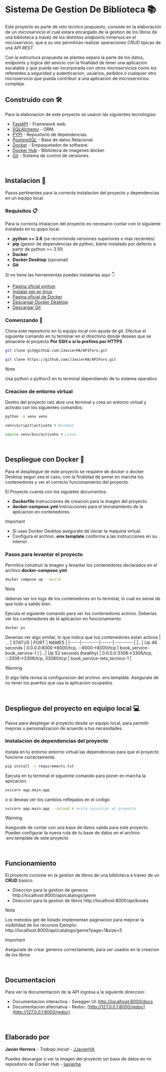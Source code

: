 # Sistema De Gestion De Biblioteca 📚
Este proyecto es parte de *reto tecnico* propuesto, consiste en la elaboracion de un *microservicio* el cual estara encargado de la gestion de los libros de una biblioteca a travez de los distintos *endpoints* inmersos en el microservicio, que a su vez permitiran realizar operaciones *CRUD* tipicas de una *API REST*.

Con la estructura propuesta se plantea separa la parte de los datos, endpoints y logica del sevicio con la finalidad de tener una aplicacion escalable y que pueda ser incorporada con otros microservicios como los referentes a seguridad y autenticacion, usuarios, pedidos o cualquier otro microservicio que pueda contribuir a una aplicacion de microservicios compleja.

## Construido con 🛠️
Para la elaboracion de este proyecto se usaron las siguientes tecnologias:
* [FastAPI](https://fastapi.tiangolo.com/) - Framework web.
* [SQLAlchemy](https://www.sqlalchemy.org/) - ORM.
* [PYPI](https://pypi.org/) - Repositorio de dependencias.
* [PostgreSQL](https://www.postgresql.org/) - Base de datos Relacional.
* [Docker](https://www.docker.com/) - Empaquetador de software.
* [Docker Hub](https://hub.docker.com/) - Biblioteca de imagenes docker.
* [Git](https://git-scm.com/doc) - Sistema de control de versiones.
<br>

## Instalacion 🔧
Pasos pertinentes para la correcta instalacion del proyecto y dependencias en un equipo local.

### Requisitos 📋
Para la correcta intalacion del proyecto es necesario contar con lo siguiente instalado en tu quipo local.
* **python >= 3.6** (se recomienda versiones superiores o mas recientes)
* **pip** (gestor de dependencias de python, biene instalado por defecto a partir de python >= 3.10)
* **Docker**
* **Docker Desktop** (opcional)
* **Git**

Si no tiene las herramientas puedes instalarlas aqui 👇
* [Pagina oficial python](https://www.python.org/)
* [Instalar pip en linux](https://geekland.eu/como-instalar-y-usar-el-gestor-de-paquetes-pip/#:~:text=Pip%20es%20un%20gestor%20de,sencilla%20en%20nuestro%20sistema%20Linux.)
* [Pagina oficial de Docker](https://www.docker.com/)
* [Descargar Docker Desktop](https://www.docker.com/products/docker-desktop/)
* [Descargar Git](https://git-scm.com/downloads)

### Comenzando 🚀
Clona este repositorio en tu equipo local con ayuda de git.
Efectua el siguiente comando en tu terminar en el directorio donde desees que se almacene el proyecto
**Por SSH o si lo prefires por HTTPS**
``` bash
git clone git@github.com:JJavierHA/APIForo.git
```
``` bash
git clone https://github.com/JJavierHA/APIForo.git
```

>[!NOTE]
> Usa python o python3 en tu terminal dependiendo de tu sistema operativo

### Creacion de entorno virtual
Dentro del proyecto raiz abre una terminal y crea un entorno virtual y activalo con los siguientes comandos:
``` bash
python -m venv venv
```
``` bash
venv\Scripst\activate # Windows
```
``` bash
source venv/bin/activate # Linux
```
<br>

## Despliegue con Docker 🐳 
Para el despliegue de este proyecto se requiere de docker o docker Desktop segun sea el caso, con la finalidad de poner en marcha los contenedores y ver el correcto funcionamiento del proyecto.

El Proyecto cuenta con los siguietes documentos:
* **Dockerfile** Instrucciones de creacion para la imagen del proyecto.
* **docker-compose.yml** Instrucciones para el levnatamiento de la aplicacion en contenedores.

> [!IMPORTANT]
> * Si usas Docker Desktop asegurate de iniciar la maquina virtual.
> * Configura el archivo **.env.template** conforme a las instrucciones en su interior.

### Pasos para levantar el proyecto
Permitira construir la imagen y levantar los contenedores declarados en el archivo **docker-compose.yml** 
``` bash
docker compose up --build
```
> [!NOTE] 
> deberas ver los logs de los contenedores en tu terminal, lo cual es senial de que todo a salido bien.

Ejecuta el siguiente comando para ver los contenedores activos. Deberias ver los contenedores de la aplicacion en funcionamiento
``` bash
docker ps
```
Deverias ver algo similar, lo que indica que tus contenedores estan activos
| ... | STATUS  | PORT | NAMES      |
|-----|---------|------|----------|
|...| Up 46 seconds     | 0.0.0.0:8000->8000/tcp, :::8000->8000/tcp   | book_service-book_service-1  |
|...| Up 52 seconds (healthy) | 0.0.0.0:3306->3306/tcp, :::3306->3306/tcp, 33060/tcp   | book_service-reto_tecnico-1   |

> [!WARNING]
> Si algo falla revisa la configuracion del archivo .env.template.
> Asegurate de no tener los puertos que usa la aplicacion ocupados.
<br>

## Despliegue del proyecto en equipo local 💻
Pasos para desplegar el proyecto desde un equipo local, para permitir mejoras o personalizacion de acuerdo a tus necesidades.

### Instalacion de dependencias del proyecto
Instala en tu entorno entorno virtual las dependencias para que el proyecto funcione correctamente.
``` bash
pip install -r requirements.txt
```

Ejecuta en tu terminal el siguiente comando para poner en marcha la aplicacion.
``` bash
uvicorn app.main:app  
```
o si deseas ver los cambios reflejados en el codigo
``` bash
uvicorn app.main:app --reload # evita reiniciar el proyecto
```

> [!WARNING]
> Asegurate de contar con una base de datos valida para este proyecto. Puedes configurar la nueva ruta de tu base de datos en el archivo .env.template de este proyecto
<br>

## Funcionamiento
El proyecto consiste en la gestion de libros de una biblioteca a travez de un **CRUD** basico.
* Direccion para la gestion de generos http://localhost:8000/api/catalogs/genre
* Direccion para la gestion de libros http://localhost:8000/api/books

> [!NOTE]
> Los metodos get de listado implementan paginacion para mejorar la visibilidad de los recursos
> Ejemplo: http://localhost:8000/api/catalogs/genre?page=1&size=5

> [!IMPORTANT]
> Asegurate de crear generos correctamente, para ser usados en la creacion de los libros 
<br>

## Documentacion
Para ver la documentacion de la API ingresa a la siguiente direccion: 
* Documentacion interactiva - Swagger UI: [http://localhost:8000/docs](http://localhost:8000/docs)
* Documentacion alternativa - Redoc: [http://127.0.0.1:8000/redoc](http://127.0.0.1:8000/redoc)
<br>

## Elaborado por ️
**Javier Herrera** - *Trabajo Inicial* - [JJavierHA](https://github.com/JJavierHA)

Puedes descargar o ver la imagen del proyecto sin base de datos en mi repositorio de Docker Hub - [jjavierha](https://hub.docker.com/r/jjavierha/reto-backend)

